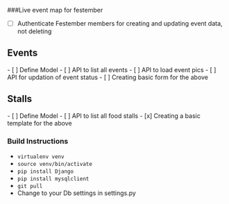 ###Live event map for festember

- [ ] Authenticate Festember members for creating and updating event data, not deleting

<h2>Events</h2>
- [ ] Define Model
- [ ] API to list all events
- [ ] API to load event pics 
- [ ] API for updation of event status 
- [ ] Creating basic form for the above

<h2>Stalls</h2>
- [ ] Define Model
- [ ] API to list all food stalls
- [x] Creating a basic template for the above
 
<h3>Build Instructions</h3>
<ul>
<li><code>virtualenv venv</code></li>
<li><code>source venv/bin/activate</code></li>
<li><code>pip install Django</code></li>
<li><code>pip install mysqlclient</code></li>
<li><code>git pull</code></li>
<li>Change to your Db settings in settings.py</li>
</ul>
